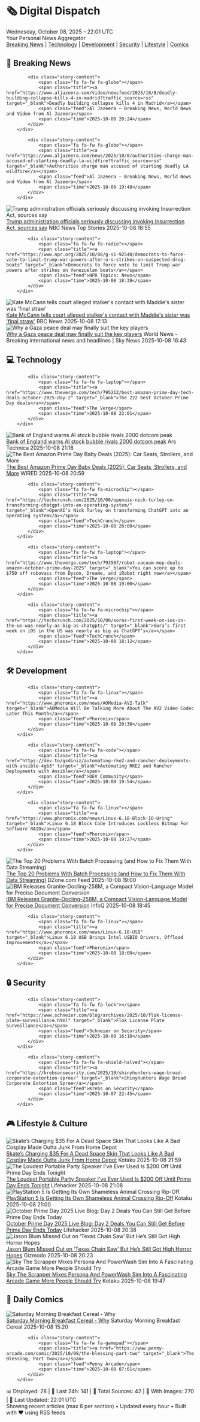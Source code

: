 <!-- Processing 54 RSS feeds at 2025-10-08 22:01:44 UTC -->
<!-- Processing: Poorly Drawn Lines -->
<!-- Processing: CNN Top Stories -->
<!-- Processing: CNN Breaking News -->
<!-- Processing: BBC Breaking News -->
<!-- Processing: Reuters Top News -->
<!-- Processing: NBC News Breaking -->
<!-- Processing: Guardian World News -->
<!-- Processing: The Verge -->
<!-- Processing: Ars Technica -->
<!-- Processing: O'Reilly Radar -->
<!-- Processing: Hacker News -->
<!-- Processing: StackOverflow Blog -->
<!-- Processing: It's FOSS -->
<!-- Processing: DistroWatch -->
<!-- Processing: Linux.com -->
<!-- Processing: Red Hat Blog -->
<!-- Processing: Ubuntu Blog -->
<!-- Processing: GitLab Blog -->
<!-- Processing: DZone -->
<!-- Processing: Martin Fowler -->
<!-- Processing: Coding Horror -->
<!-- Processing: The Pragmatic Engineer -->
<!-- Processing: Lifehacker -->
<!-- Processing: Kotaku -->
<!-- Processing: Schneier on Security -->
<!-- Generated 7 new posts out of 25 feeds processed -->
<div class="newspaper-header">
    <h1 class="newspaper-title">🗞️ Digital Dispatch</h1>
    <div class="newspaper-date">Wednesday, October 08, 2025 - 22:01 UTC</div>
    <div class="newspaper-subtitle">Your Personal News Aggregator</div>
</div>

<div class="newspaper-nav">
    <a href="#breaking">Breaking News</a> |
    <a href="#tech">Technology</a> |
    <a href="#dev">Development</a> |
    <a href="#security">Security</a> |
    <a href="#lifestyle">Lifestyle</a> |
    <a href="#webcomics">Comics</a>
</div>

<div class="news-section breaking-news" id="breaking">
<h2 class="section-header">🚨 Breaking News</h2>
<div class="stories-container">
<div class="story">
            
            <div class="story-content">
                <span class="fa fa-fw fa-globe"></span>
                <span class="title"><a href="https://www.aljazeera.com/video/newsfeed/2025/10/8/deadly-building-collapse-kills-4-in-madrid?traffic_source=rss" target="_blank">Deadly building collapse kills 4 in Madrid</a></span>
                <span class="feed">Al Jazeera – Breaking News, World News and Video from Al Jazeera</span>
                <span class="time">2025-10-08 20:24</span>
            </div>
        </div>
<div class="story">
            
            <div class="story-content">
                <span class="fa fa-fw fa-globe"></span>
                <span class="title"><a href="https://www.aljazeera.com/news/2025/10/8/authorities-charge-man-accused-of-starting-deadly-la-wildfire?traffic_source=rss" target="_blank">Authorities charge man accused of starting deadly LA wildfire</a></span>
                <span class="feed">Al Jazeera – Breaking News, World News and Video from Al Jazeera</span>
                <span class="time">2025-10-08 19:48</span>
            </div>
        </div>
<div class="story">
            <img src="https://media-cldnry.s-nbcnews.com/image/upload/t_fit_1500w/rockcms/2025-10/251007-trump-ch-1323-a57269.jpg" alt="Trump administration officials seriously discussing invoking Insurrection Act, sources say" class="story-image" loading="lazy" onerror="this.style.display='none'">
            <div class="story-content">
                <span class="fa fa-fw fa-broadcast-tower"></span>
                <span class="title"><a href="https://www.nbcnews.com/politics/national-security/trump-officials-insurrection-act-national-guard-deployment-sources-rcna236194" target="_blank">Trump administration officials seriously discussing invoking Insurrection Act, sources say</a></span>
                <span class="feed">NBC News Top Stories</span>
                <span class="time">2025-10-08 18:55</span>
            </div>
        </div>
<div class="story">
            
            <div class="story-content">
                <span class="fa fa-fw fa-radio"></span>
                <span class="title"><a href="https://www.npr.org/2025/10/08/g-s1-92540/democrats-to-force-vote-to-limit-trump-war-powers-after-u-s-strikes-on-suspected-drug-boats" target="_blank">Democrats to force vote to limit Trump war powers after strikes on Venezuelan boats</a></span>
                <span class="feed">NPR Topics: News</span>
                <span class="time">2025-10-08 18:38</span>
            </div>
        </div>
<div class="story">
            <img src="https://ichef.bbci.co.uk/ace/standard/240/cpsprodpb/65f8/live/be1661d0-a467-11f0-928c-71dbb8619e94.jpg" alt="Kate McCann tells court alleged stalker&#x27;s contact with Maddie&#x27;s sister was &#x27;final straw&#x27;" class="story-image" loading="lazy" onerror="this.style.display='none'">
            <div class="story-content">
                <span class="fa fa-fw fa-flag"></span>
                <span class="title"><a href="https://www.bbc.com/news/articles/cnvr0723np8o?at_medium=RSS&at_campaign=rss" target="_blank">Kate McCann tells court alleged stalker&#x27;s contact with Maddie&#x27;s sister was &#x27;final straw&#x27;</a></span>
                <span class="feed">BBC News</span>
                <span class="time">2025-10-08 17:13</span>
            </div>
        </div>
<div class="story">
            <img src="https://e3.365dm.com/25/10/1920x1080/skynews-the-world-yalda-hakim_7046246.png?20251008202705" alt="Why a Gaza peace deal may finally suit the key players" class="story-image" loading="lazy" onerror="this.style.display='none'">
            <div class="story-content">
                <span class="fa fa-fw fa-satellite"></span>
                <span class="title"><a href="https://news.sky.com/story/why-a-gaza-peace-deal-may-finally-suit-the-key-players-13447143" target="_blank">Why a Gaza peace deal may finally suit the key players</a></span>
                <span class="feed">World News - Breaking international news and headlines | Sky News</span>
                <span class="time">2025-10-08 16:43</span>
            </div>
        </div>
</div>
</div>
<div class="news-section tech-news" id="tech">
<h2 class="section-header">💻 Technology</h2>
<div class="stories-container">
<div class="story">
            
            <div class="story-content">
                <span class="fa fa-fw fa-laptop"></span>
                <span class="title"><a href="https://www.theverge.com/tech/795212/best-amazon-prime-day-tech-deals-october-2025-day-2" target="_blank">The 222 best October Prime Day deals</a></span>
                <span class="feed">The Verge</span>
                <span class="time">2025-10-08 22:01</span>
            </div>
        </div>
<div class="story">
            <img src="https://cdn.arstechnica.net/wp-content/uploads/2025/10/bank_of_england-500x500.jpg" alt="Bank of England warns AI stock bubble rivals 2000 dotcom peak" class="story-image" loading="lazy" onerror="this.style.display='none'">
            <div class="story-content">
                <span class="fa fa-fw fa-cog"></span>
                <span class="title"><a href="https://arstechnica.com/ai/2025/10/bank-of-england-warns-ai-stock-bubble-rivals-2000-dotcom-peak/" target="_blank">Bank of England warns AI stock bubble rivals 2000 dotcom peak</a></span>
                <span class="feed">Ars Technica</span>
                <span class="time">2025-10-08 21:18</span>
            </div>
        </div>
<div class="story">
            <img src="https://media.wired.com/photos/68e6bf90f6e7acd1bd67bb1f/master/pass/The%20Best%20Baby%20Gear%20Deals%20During%20Prime%20Day.png" alt="The Best Amazon Prime Day Baby Deals (2025): Car Seats, Strollers, and More" class="story-image" loading="lazy" onerror="this.style.display='none'">
            <div class="story-content">
                <span class="fa fa-fw fa-bolt"></span>
                <span class="title"><a href="https://www.wired.com/story/amazon-prime-day-baby-deals-october-2025/" target="_blank">The Best Amazon Prime Day Baby Deals (2025): Car Seats, Strollers, and More</a></span>
                <span class="feed">WIRED</span>
                <span class="time">2025-10-08 20:59</span>
            </div>
        </div>
<div class="story">
            
            <div class="story-content">
                <span class="fa fa-fw fa-microchip"></span>
                <span class="title"><a href="https://techcrunch.com/2025/10/08/openais-nick-turley-on-transforming-chatgpt-into-an-operating-system/" target="_blank">OpenAI’s Nick Turley on transforming ChatGPT into an operating system</a></span>
                <span class="feed">TechCrunch</span>
                <span class="time">2025-10-08 20:00</span>
            </div>
        </div>
<div class="story">
            
            <div class="story-content">
                <span class="fa fa-fw fa-laptop"></span>
                <span class="title"><a href="https://www.theverge.com/tech/793567/robot-vacuum-mop-deals-amazon-october-prime-day-2025" target="_blank">You can score up to $750 off robovacs from Dyson, Dreame, and iRobot right now</a></span>
                <span class="feed">The Verge</span>
                <span class="time">2025-10-08 19:00</span>
            </div>
        </div>
<div class="story">
            
            <div class="story-content">
                <span class="fa fa-fw fa-microchip"></span>
                <span class="title"><a href="https://techcrunch.com/2025/10/08/soras-first-week-on-ios-in-the-us-was-nearly-as-big-as-chatgpts/" target="_blank">Sora’s first week on iOS in the US was nearly as big as ChatGPT’s</a></span>
                <span class="feed">TechCrunch</span>
                <span class="time">2025-10-08 18:12</span>
            </div>
        </div>
</div>
</div>
<div class="news-section dev-news" id="dev">
<h2 class="section-header">🛠️ Development</h2>
<div class="stories-container">
<div class="story">
            
            <div class="story-content">
                <span class="fa fa-fw fa-linux"></span>
                <span class="title"><a href="https://www.phoronix.com/news/AOMedia-AV2-Talk" target="_blank">AOMedia Will Be Talking More About The AV2 Video Codec Later This Month</a></span>
                <span class="feed">Phoronix</span>
                <span class="time">2025-10-08 20:30</span>
            </div>
        </div>
<div class="story">
            
            <div class="story-content">
                <span class="fa fa-fw fa-code"></span>
                <span class="title"><a href="https://dev.to/gsdiniz/automating-rke2-and-rancher-deployments-with-ansible-4gb3" target="_blank">Automating RKE2 and Rancher Deployments with Ansible</a></span>
                <span class="feed">DEV Community</span>
                <span class="time">2025-10-08 19:54</span>
            </div>
        </div>
<div class="story">
            
            <div class="story-content">
                <span class="fa fa-fw fa-linux"></span>
                <span class="title"><a href="https://www.phoronix.com/news/Linux-6.18-Block-IO-Uring" target="_blank">Linux 6.18 Block Code Introduces Lockless Bitmap For Software RAID</a></span>
                <span class="feed">Phoronix</span>
                <span class="time">2025-10-08 19:27</span>
            </div>
        </div>
<div class="story">
            <img src="https://dz2cdn1.dzone.com/thumbnail?fid=18686780&w=600" alt="The Top 20 Problems With Batch Processing (and How to Fix Them With Data Streaming)" class="story-image" loading="lazy" onerror="this.style.display='none'">
            <div class="story-content">
                <span class="fa fa-fw fa-newspaper"></span>
                <span class="title"><a href="https://dzone.com/articles/fix-batch-processing-problems-using-data-streaming" target="_blank">The Top 20 Problems With Batch Processing (and How to Fix Them With Data Streaming)</a></span>
                <span class="feed">DZone.com Feed</span>
                <span class="time">2025-10-08 19:00</span>
            </div>
        </div>
<div class="story">
            <img src="https://res.infoq.com/news/2025/10/granite-docling-ibm/en/headerimage/generatedHeaderImage-1759947833577.jpg" alt="IBM Releases Granite-Docling-258M, a Compact Vision-Language Model for Precise Document Conversion" class="story-image" loading="lazy" onerror="this.style.display='none'">
            <div class="story-content">
                <span class="fa fa-fw fa-info-circle"></span>
                <span class="title"><a href="https://www.infoq.com/news/2025/10/granite-docling-ibm/?utm_campaign=infoq_content&utm_source=infoq&utm_medium=feed&utm_term=global" target="_blank">IBM Releases Granite-Docling-258M, a Compact Vision-Language Model for Precise Document Conversion</a></span>
                <span class="feed">InfoQ</span>
                <span class="time">2025-10-08 18:45</span>
            </div>
        </div>
<div class="story">
            
            <div class="story-content">
                <span class="fa fa-fw fa-linux"></span>
                <span class="title"><a href="https://www.phoronix.com/news/Linux-6.18-USB" target="_blank">Linux 6.18 USB Brings Intel USBIO Drivers, Offload Improvements</a></span>
                <span class="feed">Phoronix</span>
                <span class="time">2025-10-08 18:08</span>
            </div>
        </div>
</div>
</div>
<div class="news-section security-news" id="security">
<h2 class="section-header">🔒 Security</h2>
<div class="stories-container">
<div class="story">
            
            <div class="story-content">
                <span class="fa fa-fw fa-lock"></span>
                <span class="title"><a href="https://www.schneier.com/blog/archives/2025/10/flok-license-plate-surveillance.html" target="_blank">Flok License Plate Surveillance</a></span>
                <span class="feed">Schneier on Security</span>
                <span class="time">2025-10-08 16:10</span>
            </div>
        </div>
<div class="story">
            
            <div class="story-content">
                <span class="fa fa-fw fa-shield-halved"></span>
                <span class="title"><a href="https://krebsonsecurity.com/2025/10/shinyhunters-wage-broad-corporate-extortion-spree/" target="_blank">ShinyHunters Wage Broad Corporate Extortion Spree</a></span>
                <span class="feed">Krebs on Security</span>
                <span class="time">2025-10-07 22:45</span>
            </div>
        </div>
</div>
</div>
<div class="news-section lifestyle-news" id="lifestyle">
<h2 class="section-header">🎮 Lifestyle & Culture</h2>
<div class="stories-container">
<div class="story">
            <img src="https://kotaku.com/app/uploads/2025/10/EASKATE-1280x720.jpg" alt="Skate’s Charging $35 For A Dead Space Skin That Looks Like A Bad Cosplay Made Outta Junk From Home Depot" class="story-image" loading="lazy" onerror="this.style.display='none'">
            <div class="story-content">
                <span class="fa fa-fw fa-gamepad"></span>
                <span class="title"><a href="https://kotaku.com/ea-skate-dead-space-skin-season-rewards-2000633352" target="_blank">Skate’s Charging $35 For A Dead Space Skin That Looks Like A Bad Cosplay Made Outta Junk From Home Depot</a></span>
                <span class="feed">Kotaku</span>
                <span class="time">2025-10-08 21:59</span>
            </div>
        </div>
<div class="story">
            <img src="https://lifehacker.com/imagery/articles/01K72SKTB8PM1AE00CY0MW0KCX/hero-image.png" alt="The Loudest Portable Party Speaker I&#x27;ve Ever Used Is $200 Off Until Prime Day Ends Tonight" class="story-image" loading="lazy" onerror="this.style.display='none'">
            <div class="story-content">
                <span class="fa fa-fw fa-life-ring"></span>
                <span class="title"><a href="https://lifehacker.com/tech/soundboks-go-october-prime-day-2025?utm_medium=RSS" target="_blank">The Loudest Portable Party Speaker I&#x27;ve Ever Used Is $200 Off Until Prime Day Ends Tonight</a></span>
                <span class="feed">Lifehacker</span>
                <span class="time">2025-10-08 21:08</span>
            </div>
        </div>
<div class="story">
            <img src="https://kotaku.com/app/uploads/2025/10/Anime-Village-Online-1280x742.jpg" alt="PlayStation 5 Is Getting Its Own Shameless Animal Crossing Rip-Off" class="story-image" loading="lazy" onerror="this.style.display='none'">
            <div class="story-content">
                <span class="fa fa-fw fa-gamepad"></span>
                <span class="title"><a href="https://kotaku.com/animal-crossing-ps5-ai-rip-off-psn-last-us-2000633320" target="_blank">PlayStation 5 Is Getting Its Own Shameless Animal Crossing Rip-Off</a></span>
                <span class="feed">Kotaku</span>
                <span class="time">2025-10-08 21:00</span>
            </div>
        </div>
<div class="story">
            <img src="https://lifehacker.com/imagery/articles/01K6X7YQ0630V6R7H4K395VYKY/hero-image.jpg" alt="October Prime Day 2025 Live Blog: Day 2 Deals You Can Still Get Before Prime Day Ends Today" class="story-image" loading="lazy" onerror="this.style.display='none'">
            <div class="story-content">
                <span class="fa fa-fw fa-life-ring"></span>
                <span class="title"><a href="https://lifehacker.com/money/october-prime-day-10-08-2025-live-blog?utm_medium=RSS" target="_blank">October Prime Day 2025 Live Blog: Day 2 Deals You Can Still Get Before Prime Day Ends Today</a></span>
                <span class="feed">Lifehacker</span>
                <span class="time">2025-10-08 20:38</span>
            </div>
        </div>
<div class="story">
            <img src="https://gizmodo.com/app/uploads/2025/03/SawX-1280x853.jpg" alt="Jason Blum Missed Out on ‘Texas Chain Saw’ But He’s Still Got High Horror Hopes" class="story-image" loading="lazy" onerror="this.style.display='none'">
            <div class="story-content">
                <span class="fa fa-fw fa-computer"></span>
                <span class="title"><a href="https://gizmodo.com/jason-blum-missed-out-on-texas-chain-saw-but-hes-still-got-high-horror-hopes-2000669822" target="_blank">Jason Blum Missed Out on ‘Texas Chain Saw’ But He’s Still Got High Horror Hopes</a></span>
                <span class="feed">Gizmodo</span>
                <span class="time">2025-10-08 20:23</span>
            </div>
        </div>
<div class="story">
            <img src="https://kotaku.com/app/uploads/2025/10/ss_d38945f16d1001ec5f274f0a580687b10f3decc0-1280x720.jpg" alt="Sky The Scrapper Mixes Persona And PowerWash Sim Into A Fascinating Arcade Game More People Should Try" class="story-image" loading="lazy" onerror="this.style.display='none'">
            <div class="story-content">
                <span class="fa fa-fw fa-gamepad"></span>
                <span class="title"><a href="https://kotaku.com/steam-indie-arcade-rpg-life-sim-persona-powerwasher-2000633307" target="_blank">Sky The Scrapper Mixes Persona And PowerWash Sim Into A Fascinating Arcade Game More People Should Try</a></span>
                <span class="feed">Kotaku</span>
                <span class="time">2025-10-08 19:47</span>
            </div>
        </div>
</div>
</div>
<div class="news-section webcomics-section" id="webcomics">
<h2 class="section-header">🎨 Daily Comics</h2>
<div class="stories-container">
<div class="story">
            <img src="https://www.smbc-comics.com/comics/1759809233-20251008.png" alt="Saturday Morning Breakfast Cereal - Why" class="story-image" loading="lazy" onerror="this.style.display='none'">
            <div class="story-content">
                <span class="fa fa-fw fa-smile"></span>
                <span class="title"><a href="https://www.smbc-comics.com/comic/why-8" target="_blank">Saturday Morning Breakfast Cereal - Why</a></span>
                <span class="feed">Saturday Morning Breakfast Cereal</span>
                <span class="time">2025-10-08 15:20</span>
            </div>
        </div>
<div class="story">
            
            <div class="story-content">
                <span class="fa fa-fw fa-gamepad"></span>
                <span class="title"><a href="https://www.penny-arcade.com/comic/2025/10/08/the-blessing-part-two" target="_blank">The Blessing, Part Two</a></span>
                <span class="feed">Penny Arcade</span>
                <span class="time">2025-10-08 07:01</span>
            </div>
        </div>
</div>
</div>

<div class="newspaper-footer">
    <div class="stats">
        📊 Displayed: 28 | 📅 Last 24h: 141 | 📡 Total Sources: 42 | 📸 With Images: 270 |
        🔄 Last Updated: 22:01 UTC
    </div>
    <div class="footer-note">
        Showing recent articles (max 6 per section) • Updated every hour • Built with ❤️ using RSS feeds
    </div>
</div>

